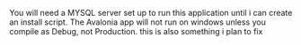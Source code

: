 You will need a MYSQL server set up to run this application until i can create an install script.
The Avalonia app will not run on windows unless you compile as Debug, not Production. this is also something i plan to fix
